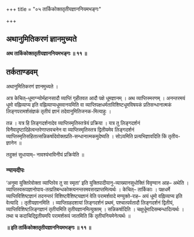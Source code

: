 +++
title = "०५ तार्किकोक्ततृतीयज्ञाननियमभङ्गः"

+++


## अथानुमितिकरणं ज्ञानमुच्यते

**अथ तार्किकोक्ततृतीयज्ञाननियमभङ्गः ॥ ११ ॥**

## **तर्कताण्डवम्**

अथानुमितिकरणं ज्ञानमुच्यते ।

अत्र केचित्–धूमाग्न्योर्महानसादौ व्याप्तिं गृहीतवत आदौ पक्षे धूमज्ञानम् । अथ व्याप्तिस्मरणम् । अनन्तरमयं धूमो वह्निव्याप्य इति वह्निव्याप्यधूमवानयमिति वा व्याप्तिपक्षधर्मताविशिष्टधूमविषयकं प्रतिसन्धानात्मकं लिङ्गपरामर्शसंज्ञकं तृतीयं ज्ञानं तदेवानुमितिजनक-मित्याहुः ।

तन्न । यत्र हि लिङ्गदर्शनादेव व्याप्तिस्मृतिस्तत्रेयं प्रक्रिया । यत्र तु लिङ्गदर्शनं विनैवादृष्टादिहेत्वन्तरेणाप्तवचनेन वा व्याप्तिस्मृतिस्तत्र द्वितीयमेव लिङ्गदर्शनं व्याप्तिस्मृतिसहितात्सन्निकर्षादेवोक्तप्रति-सन्धानात्मकमुदेष्यति । सोऽयमिति प्रत्यभिज्ञावदिति किं तृतीय-ज्ञानेन ॥

तदुक्तं सुधायाम्– नावश्यंभाविनीयं प्रक्रियेति ॥

### **न्यायदीपः**

‘अनुमा युक्तिरेवोक्ता व्याप्तिरेव तु सा स्मृता’ इति युक्तिपादीयानु-व्याख्यानसुधोक्तिं विवृण्वान आह– अथेति । व्याप्तिस्वरूपज्ञानोपाय-तत्प्रतिबन्धकोक्त्यनन्तरमवसरप्राप्तमित्यर्थः । केचित्– तार्किकाः । पक्षधर्मे व्याप्तिविशिष्टज्ञानं तदनन्तरं विशिष्टवैशिष्ट्यज्ञानं वेति परामर्शवादे मण्युक्ते-राह– अयं धूमो वह्निव्याप्य इति वेत्यादि । तृतीयज्ञानमिति । व्याप्तिग्रहदशायां लिङ्गदर्शनं प्रथमं, पश्चात्पर्वतादौ लिङ्गदर्शनं द्वितीयं, व्याप्तिविशिष्टलिङ्गज्ञानं तृतीयमिति तृतीयज्ञानमित्युक्तम् । सन्निकर्षादिति । चक्षुर्धूमादिसम्बन्धादित्यर्थः । तथा च कदाचिद्द्वितीयमपि परामर्शरूपं जातमिति किं तृतीयनियमेनेत्यर्थः ॥

**॥ इति तार्किकोक्ततृतीयज्ञाननियमभङ्गः ॥ ११ ॥**

